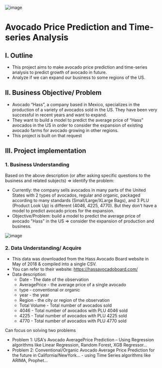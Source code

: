 ![image](https://user-images.githubusercontent.com/91864024/180345077-42161ab2-173a-4be8-8aa6-11ed334a2a6b.png)
# Avocado Price Prediction and Time-series Analysis
## I. Outline
- This project aims to make avocado price prediction and time-series analysis to predict growth of avocado in future.
- Analyze if we can expand our business to some regions of the US.
## II. Business Objective/ Problem
- Avocado “Hass”, a company based in Mexico, specializes in the production of a variety of avocados sold in the US. They have been very successful in recent years and want to expand. 
- They want to build a model to predict the average price of “Hass” avocados in the US in order to consider the expansion of existing avocado farms for avocado growing in other regions.
- This project is built on that request
## III. Project implementation
### 1. Business Understanding
Based on the above description (or after asking specific questions to the business and related subjects) => identify the problem:
- Currently: the company sells avocados in many parts of the United States with 2 types of avocados, regular and organic, packaged according to many standards (Small/Large/XLarge Bags), and 3 PLU (Product Look Up) is different (4046, 4225, 4770). But they don't have a model to predict avocado prices for the expansion.
- Objective/Problem: build a model to predict the average price of avocado "Hass" in the US => consider the expansion of production and business.

![image](https://user-images.githubusercontent.com/91864024/180348718-bacf9b86-220c-43da-9407-07dbe62b7394.png)
### 2. Data Understanding/ Acquire
- This data was downloaded from the Hass Avocado Board website in May of 2018 & compiled into a single CSV.
- You can refer to their website: https://hassavocadoboard.com/
- Data description: 
  - Date - The date of the observation
  - AveragePrice - the average price of a single avocado
  - type - conventional or organic
  - year - the year
  - Region - the city or region of the observation
  - Total Volume - Total number of avocados sold
  - 4046 - Total number of avocados with PLU 4046 sold
  - 4225 - Total number of avocados with PLU 4225 sold
  - 4770 - Total number of avocados with PLU 4770 sold

Can focus on solving two problems
- Problem 1: USA's Avocado AveragePrice Prediction – Using Regression algorithms like Linear Regression, Random Forest, XGB Regressor...
- Problem 2: Conventional/Organic Avocado Average Price Prediction for the future in California/NewYork… - using Time Series algorithms like ARIMA, Prophet...
